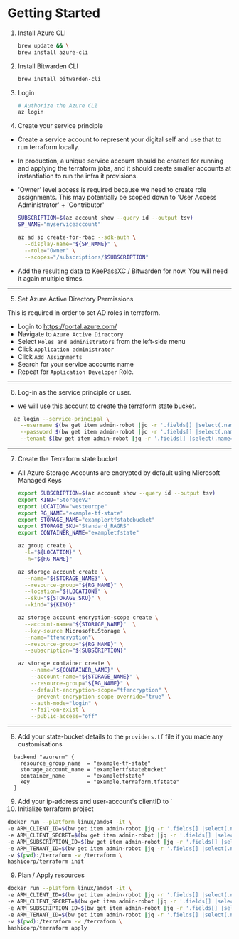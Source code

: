 # Getting Started

1. Install Azure CLI

   ```bash
   brew update && \
   brew install azure-cli
   ```

2. Install Bitwarden CLI

   ```bash
   brew install bitwarden-cli
   ```

3. Login

   ```bash
   # Authorize the Azure CLI
   az login
   ```

4. Create your service principle

  - Create a service account to represent your digital self and use that to run terraform locally.

  - In production, a unique service account should be created for running and applying the terraform jobs,
and it should create smaller accounts at instantiation to run the infra it provisions.

  - 'Owner' level access is required because we need to create role assignments. This may potentially be
scoped down to 'User Access Administrator' + 'Contributor'

      ```bash
      SUBSCRIPTION=$(az account show --query id --output tsv)
      SP_NAME="myserviceaccount"

      az ad sp create-for-rbac --sdk-auth \
        --display-name="${SP_NAME}" \
        --role="Owner" \
        --scopes="/subscriptions/$SUBSCRIPTION"
      ```

  - Add the resulting data to KeePassXC / Bitwarden for now. You will need it again multiple times.

___


5. Set Azure Active Directory Permissions

This is required in order to set AD roles in terraform.

  - Login to https://portal.azure.com/
  - Navigate to `Azure Active Directory`
  - Select `Roles and administrators` from the left-side menu
  - Click `Application administrator`
  - Click `Add Assignments`
  - Search for your service accounts name
  - Repeat for `Application Developer` Role.

___

6. Log-in as the service principle or user.

- we will use this account to create the terraform state bucket.

```bash
  az login --service-principal \
    --username $(bw get item admin-robot |jq -r '.fields[] |select(.name=="clientId") |.value') \
    --password $(bw get item admin-robot |jq -r '.fields[] |select(.name=="clientSecret") |.value') \
    --tenant $(bw get item admin-robot |jq -r '.fields[] |select(.name=="tenantId") |.value')
```

____

7. Create the Terraform state bucket

  - All Azure Storage Accounts are encrypted by default using Microsoft Managed Keys
    ```bash
    export SUBSCRIPTION=$(az account show --query id --output tsv)    
    export KIND="StorageV2"
    export LOCATION="westeurope"
    export RG_NAME="example-tf-state"
    export STORAGE_NAME="examplertfstatebucket"
    export STORAGE_SKU="Standard_RAGRS"
    export CONTAINER_NAME="exampletfstate"

    az group create \
      -l="${LOCATION}" \
      -n="${RG_NAME}"

    az storage account create \
      --name="${STORAGE_NAME}" \
      --resource-group="${RG_NAME}" \
      --location="${LOCATION}" \
      --sku="${STORAGE_SKU}" \
      --kind="${KIND}"

    az storage account encryption-scope create \
      --account-name="${STORAGE_NAME}"  \
      --key-source Microsoft.Storage \
      --name="tfencryption"\
      --resource-group="${RG_NAME}" \
      --subscription="${SUBSCRIPTION}"

    az storage container create \
        --name="${CONTAINER_NAME}" \
        --account-name="${STORAGE_NAME}" \
        --resource-group="${RG_NAME}" \
        --default-encryption-scope="tfencryption" \
        --prevent-encryption-scope-override="true" \
        --auth-mode="login" \
        --fail-on-exist \
        --public-access="off"
    ```
___

8. Add your state-bucket details to the `providers.tf` file if you made any customisations

```hcl
  backend "azurerm" {
    resource_group_name  = "example-tf-state"
    storage_account_name = "examplertfstatebucket"
    container_name       = "exampletfstate"
    key                  = "example.terraform.tfstate"
  }
```

9. Add your ip-address and user-account's clientID to `
8. Initialize terraform project

```bash
docker run --platform linux/amd64 -it \
-e ARM_CLIENT_ID=$(bw get item admin-robot |jq -r '.fields[] |select(.name=="clientId") |.value') \
-e ARM_CLIENT_SECRET=$(bw get item admin-robot |jq -r '.fields[] |select(.name=="clientSecret") |.value') \
-e ARM_SUBSCRIPTION_ID=$(bw get item admin-robot |jq -r '.fields[] |select(.name=="subscriptionId") |.value') \
-e ARM_TENANT_ID=$(bw get item admin-robot |jq -r '.fields[] |select(.name=="tenantId") |.value') \
-v $(pwd):/terraform -w /terraform \
hashicorp/terraform init
```

9. Plan / Apply resources

```bash
docker run --platform linux/amd64 -it \
-e ARM_CLIENT_ID=$(bw get item admin-robot |jq -r '.fields[] |select(.name=="clientId") |.value') \
-e ARM_CLIENT_SECRET=$(bw get item admin-robot |jq -r '.fields[] |select(.name=="clientSecret") |.value') \
-e ARM_SUBSCRIPTION_ID=$(bw get item admin-robot |jq -r '.fields[] |select(.name=="subscriptionId") |.value') \
-e ARM_TENANT_ID=$(bw get item admin-robot |jq -r '.fields[] |select(.name=="tenantId") |.value') \
-v $(pwd):/terraform -w /terraform \
hashicorp/terraform apply
```

